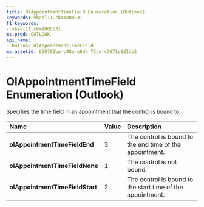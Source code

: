 ```yaml
---
title: OlAppointmentTimeField Enumeration (Outlook)
keywords: vbaol11.chm1000531
f1_keywords:
- vbaol11.chm1000531
ms.prod: OUTLOOK
api_name:
- Outlook.OlAppointmentTimeField
ms.assetid: 630706ba-c98a-e6de-73ce-c7071e0d1db2
---
```



# OlAppointmentTimeField Enumeration (Outlook)

Specifies the time field in an appointment that the control is bound to.



|**Name**|**Value**|**Description**|
|:-----|:-----|:-----|
| **olAppointmentTimeFieldEnd**|3|The control is bound to the end time of the appointment. |
| **olAppointmentTimeFieldNone**|1|The control is not bound. |
| **olAppointmentTimeFieldStart**|2|The control is bound to the start time of the appointment.|

